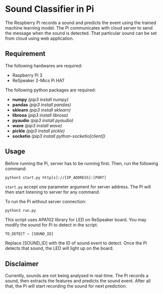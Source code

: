 # Sound Classifier in Pi

The Respberry Pi records a sound and predicts the event using the trained machine learning model. The Pi communicates with cloud server to send the message when the sound is detected. That particular sound can be set from cloud using web application.

## Requirement

The following hardwares are required:

* Raspberry Pi 3
* ReSpeaker 2-Mics Pi HAT

The following python packages are required:

* __numpy__ *(pip3 install numpy)*
* __pandas__ *(pip3 install pandas)*
* __sklearn__ *(pip3 install sklearn)*
* __librosa__ *(pip3 install librosa)*
* __pyaudio__ *(pip3 install pyaudio)*
* __wave__ *(pip3 install wave)*
* __pickle__ *(pip3 install pickle)*
* __socketio__ *(pip3 install python-socketio[client])*

## Usage

Before running the Pi, server has to be running first. Then, run the following command:

``` console
python3 start.py http[s]://[IP_ADDRESS]:[PORT]
```

`start.py` accept one parameter argument for server address. The Pi will then start listening to server for any command.

To run the Pi without server connection:

``` console
python3 run.py
```

This script uses APA102 library for LED on ReSpeaker board. You may modify the sound for Pi to detect in the script.

``` python
TO_DETECT = [SOUND_ID]
```

Replace [SOUND_ID] with the ID of sound event to detect. Once the Pi detects that sound, the LED will light up on the board.

## Disclaimer

Currently, sounds are not being analysed in real-time. The Pi records a sound, then extracts the features and predicts the sound event. After all that, the Pi will start recording the sound for next prediction.
